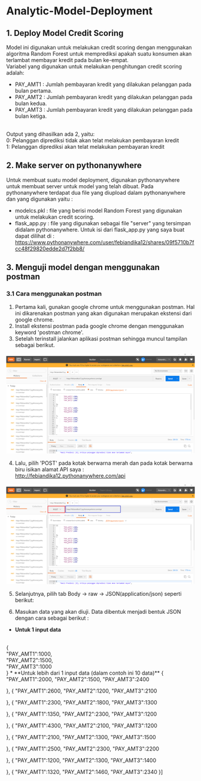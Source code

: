 # Analytic-Model-Deployment

## 1. Deploy Model Credit Scoring 
Model ini digunakan untuk melakukan credit scoring dengan menggunakan algoritma Random Forest untuk memprediksi apakah suatu konsumen akan terlambat membayar kredit pada bulan ke-empat.
<br>
Variabel yang digunakan untuk melakukan penghitungan credit scoring adalah:
<br>
* PAY_AMT1 : Jumlah pembayaran kredit yang dilakukan pelanggan pada bulan pertama.
* PAY_AMT2 : Jumlah pembayaran kredit yang dilakukan pelanggan pada bulan kedua.
* PAY_AMT3 : Jumlah pembayaran kredit yang dilakukan pelanggan pada bulan ketiga.
<br>
Output yang dihasilkan ada 2, yaitu:
<br>
0: Pelanggan diprediksi tidak akan telat melakukan pembayaran kredit
<br>
1: Pelanggan diprediksi akan telat melakukan pembayaran kredit

## 2. Make server on pythonanywhere
Untuk membuat suatu model deployment, digunakan pythonanywhere untuk membuat server untuk model yang telah dibuat. Pada pythonanywhere terdapat dua file yang diupload dalam pythonanywhere dan yang digunakan yaitu :
<br>
* modelcs.pkl : file yang berisi model Random Forest yang digunakan untuk melakukan credit scoring.
* flask_app.py : file yang digunakan sebagai file "server" yang tersimpan didalam pythonanywhere. Untuk isi dari flask_app.py yang saya buat dapat dilihat di : https://www.pythonanywhere.com/user/febiandika12/shares/09f5710b7fcc48f29820edde2d7f2bb8/ 

## 3. Menguji model dengan menggunakan postman
### 3.1 Cara menggunakan postman
1. Pertama kali, gunakan google chrome untuk menggunakan postman. Hal ini dikarenakan postman yang akan digunakan merupakan ekstensi dari google chrome.
2. Install ekstensi postman pada google chrome dengan menggunakan keyword 'postman chrome'.
3. Setelah terinstall jalankan aplikasi postman sehingga muncul tampilan sebagai berikut.

![contoh](https://raw.githubusercontent.com/febiandika/Analytic-Model-Deployment/master/Capture1.PNG)

4. Lalu, pilih 'POST' pada kotak berwarna merah dan pada kotak berwarna biru isikan alamat API saya : http://febiandika12.pythonanywhere.com/api

![contoh1](https://raw.githubusercontent.com/febiandika/Analytic-Model-Deployment/master/Capture3.png)

5. Selanjutnya, pilih tab Body -> raw -> JSON(application/json) seperti berikut:

6. Masukan data yang akan diuji. Data dibentuk menjadi bentuk JSON dengan cara sebagai berikut :
* **Untuk 1 input data**
<br>
{		
<br>		
    "PAY_AMT1":1000,
<br>		
    "PAY_AMT2":1500,
<br>		
    "PAY_AMT3":1000
<br>
}
* **Untuk lebih dari 1 input data (dalam contoh ini 10 data)**
{		
		"PAY_AMT1":2000,
		"PAY_AMT2":1500,
		"PAY_AMT3":2400
	
},
{		"PAY_AMT1":2600,
		"PAY_AMT2":1200,
		"PAY_AMT3":2100
	
},
{		"PAY_AMT1":2300,
		"PAY_AMT2":1800,
		"PAY_AMT3":1300
	
},
{		"PAY_AMT1":1350,
		"PAY_AMT2":2300,
		"PAY_AMT3":1200
	
},
{		"PAY_AMT1":4300,
		"PAY_AMT2":2100,
		"PAY_AMT3":1200
	
},
{		"PAY_AMT1":2100,
		"PAY_AMT2":1300,
		"PAY_AMT3":1500
	
},
{		"PAY_AMT1":2500,
		"PAY_AMT2":2300,
		"PAY_AMT3":2200
	
},
{		"PAY_AMT1":1200,
		"PAY_AMT2":1300,
		"PAY_AMT3":1400
	
},
{		"PAY_AMT1":1320,
		"PAY_AMT2":1460,
		"PAY_AMT3":2340
}]
